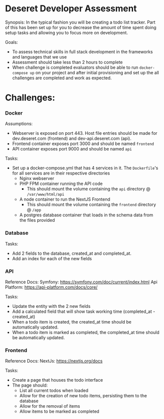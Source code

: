 Deseret Developer Assessment
===

Synopsis:
In the typical fashion you will be creating a todo list tracker. Part of this has been set up for you to decrease the amount of time spent doing setup tasks and allowing you to focus more on development.

Goals:
- To assess technical skills in full stack development in the frameworks and languages that we use
- Assessment should take less than 2 hours to complete
- When challenge is completed evaluators should be able to run `docker-compose up` on your project and after initial provisioning and set up the all challenges are completed and work as expected.

# Challenges:

### Docker
Assumptions:
- Webserver is exposed on port 443. Host file entries should be made for dev.deseret.com (frontend) and dev-api.deseret.com (api).
- Frontend container exposes port 3000 and should be named `frontend`
- API container exposes port 9000 and should be named `api`
  
Tasks:
- Set up a docker-compose.yml that has 4 services in it. The `Dockerfile`'s for all services are in their respective directories
  - Nginx webserver
  - PHP FPM container running the API code
    - This should mount the volume containing the `api` directory @ `/var/www/html/api`
  - A node container to run the NextJS Frontend
    - This should mount the volume containing the `frontend` directory @ `/app`
  - A postgres database container that loads in the schema data from the files provided

### Database
Tasks:
- Add 2 fields to the database, created_at and completed_at.
- Add an index for each of the new fields

### API

Reference Docs:
Symfony: https://symfony.com/doc/current/index.html
Api Platform: https://api-platform.com/docs/core/

Tasks:
- Update the entity with the 2 new fields
- Add a calculated field that will show task working time (completed_at - created_at)
- When a todo item is created, the created_at time should be automatically updated.
- When a todo item is marked as completed, the completed_at time should be automatically updated.

### Frontend

Reference Docs:
NextJs: https://nextjs.org/docs

Tasks:
- Create a page that houses the todo interface
- The page should:
  - List all current todos when loaded
  - Allow for the creation of new todo items, persisting them to the database
  - Allow for the removal of items
  - Allow items to be marked as completed



